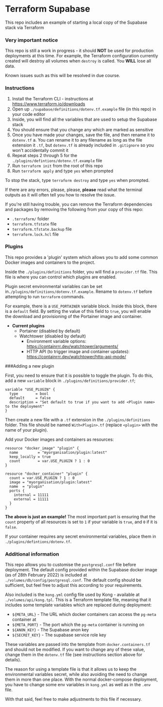 # Terraform Supabase

This repo includes an example of starting a local copy of the Supabase stack via Terraform

### Very important notice

This repo is still a work in progress - it should **NOT** be used for production deployments at this time. For example, the Terraform configuration currently created will destroy all volumes when `destroy` is called. You **WILL** lose all data.

Known issues such as this will be resolved in due course.

### Instructions

1. Install the Terraform CLI - instructions at https://www.terraform.io/downloads
2. Open up `./supabase/definitions/dotenv.tf.example` file (in this repo) in your code editor
3. Inside, you will find all the variables that are used to setup the Supabase stack
4. You should ensure that you change any which are marked as sensitive
5. Once you have made your changes, save the file, and then rename it to `dotenv.tf`
   a. You can rename it to any filename as long as the file extension it `.tf`, but `dotenv.tf` is already included in `.gitignore` so you won't accidentally commit it
6. Repeat steps 2 through 5 for the `./plugins/defintions/dotenv.tf.example` file
7. Run `terraform init` from the root of this repo
8. Run `terraform apply` and type `yes` when prompted

To stop the stack, type `terraform destroy` and type `yes` when prompted.

If there are any errors, please, please, **please** read what the terminal outputs as it will often tell you how to resolve the issue.

If you're still having trouble, you can remove the Terraform dependencies and packages by removing the following from your copy of this repo:

- `.terraform/` folder
- `terraform.tfstate` file
- `terraform.tfstate.backup` file
- `terraform.lock.hcl` file

### Plugins

This repo provides a 'plugin' system which allows you to add some common Docker images and containers to the project.

Inside the `./plugins/definitions` folder, you will find a `provider.tf` file. This file is where you can control which plugins are enabled.

Plugin secret environmental variables can be set in`./plugins/definitions/dotenv.tf.example`. Rename to `dotenv.tf` before attempting to run `terraform` commands.

For example, there is a `USE_PORTAINER` variable block. Inside this block, there is a `default` field. By setting the value of this field to `true`, you will enable the download and provisioning of the Portainer image and container.

- **Current plugins**
  - Portainer (disabled by default)
  - Watchtower (disabled by default)
    - Environment variable options: https://containrrr.dev/watchtower/arguments/
    - HTTP API (to trigger image and container updates): https://containrrr.dev/watchtower/http-api-mode/

###Adding a new plugin

First, you need to ensure that it is possible to toggle the plugin. To do this, add a new `variable` block in `./plugins/definitions/provider.tf`;

```
variable "USE_PLUGIN" {
  type        = bool
  default     = false
  description = "Set default to true if you want to add <Plugin name> to the deployment"
}
```

Then create a new file with a `.tf` extension in the `./plugins/definitions` folder. This file should be named `With<Plugin>.tf` (replace `<plugin>` with the name of your plugin).

Add your Docker images and containers as resources:

```
resource "docker_image" "plugin" {
  name         = "myorganisation/plugin:latest"
  keep_locally = true
  count        = var.USE_PLUGIN ? 1 : 0
}

resource "docker_container" "plugin" {
  count = var.USE_PLUGIN ? 1 : 0
  image = "myorganisation/plugin:latest"
  name  = "plugin"
  ports {
    internal = 11111
    external = 11111
  }
}
```

**The above is just an example!**
The most important part is ensuring that the `count` property of all resources is set to `1` if your variable is `true`, and `0` if it is `false`.

If your container requires any secret environmental variables, place them in `./plugins/defintions/dotenv.tf`.

### Additional information

This repo allows you to customise the `postgresql.conf` file before deployment. The default config provided within the Supabase docker image (as of 28th February 2022) is included at `./volumes/db/config/postgresql.conf`. The default config should be sufficient, but feel free to adjust this according to your requirements.

Also included is the `kong.yml` config file used by Kong - available at `./volumes/api/kong.tpl`. This is a Terraform template file, meaning that it includes some template variables which are replaced during deployment:

- `${META_URL}` - The URL which docker containers can access the `pg-meta` container at
- `${META_PORT}` - The port which the `pg-meta` container is running on
- `${ANON_KEY}` - The Supabase anon key
- `${SECRET_KEY}` - The supabase service role key

These variables are passed into the template from `docker.containers.tf` and should not be modified. If you want to change any of these value, change them in the `dotenv.tf` file (see instructions section above for details).

The reason for using a template file is that it allows us to keep the environmental variables secret, while also avoiding the need to change them in more than one place. With the normal docker-compose deployment, you have to change some env variables in `kong.yml` as well as in the `.env` file.

With that said, feel free to make adjustments to this file if necessary.
